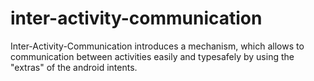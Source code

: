inter-activity-communication
============================
Inter-Activity-Communication introduces a mechanism, which allows to communication between activities easily and typesafely
by using the "extras" of the android intents.
